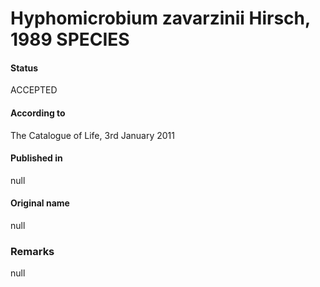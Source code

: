 # Hyphomicrobium zavarzinii Hirsch, 1989 SPECIES

#### Status
ACCEPTED

#### According to
The Catalogue of Life, 3rd January 2011

#### Published in
null

#### Original name
null

### Remarks
null